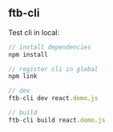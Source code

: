 ## ftb-cli

Test cli in local:
```js
// install dependencies
npm install

// register cli in global
npm link

// dev
ftb-cli dev react.demo.js

// build
ftb-cli build react.demo.js
```